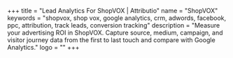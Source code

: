 +++
title = "Lead Analytics For ShopVOX | Attributio"
name = "ShopVOX"
keywords = "shopvox, shop vox, google analytics, crm, adwords, facebook, ppc, attribution, track leads, conversion tracking"
description = "Measure your advertising ROI in ShopVOX. Capture source, medium, campaign, and visitor journey data from the first to last touch and compare with Google Analytics."
logo = ""
+++
